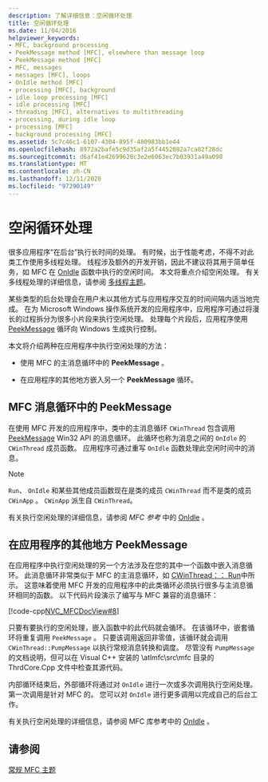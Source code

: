 ```yaml
---
description: 了解详细信息：空闲循环处理
title: 空闲循环处理
ms.date: 11/04/2016
helpviewer_keywords:
- MFC, background processing
- PeekMessage method [MFC], elsewhere than message loop
- PeekMessage method [MFC]
- MFC, messages
- messages [MFC], loops
- OnIdle method [MFC]
- processing [MFC], background
- idle loop processing [MFC]
- idle processing [MFC]
- threading [MFC], alternatives to multithreading
- processing, during idle loop
- processing [MFC]
- background processing [MFC]
ms.assetid: 5c7c46c1-6107-4304-895f-480983bb1e44
ms.openlocfilehash: 8972a2bafe5c9d35af2a5f4452082a7ca82f28dc
ms.sourcegitcommit: d6af41e42699628c3e2e6063ec7b03931a49a098
ms.translationtype: MT
ms.contentlocale: zh-CN
ms.lasthandoff: 12/11/2020
ms.locfileid: "97290149"
---
```

# <a name="idle-loop-processing"></a>空闲循环处理

很多应用程序“在后台”执行长时间的处理。 有时候，出于性能考虑，不得不对此类工作使用多线程处理。 线程涉及额外的开发开销，因此不建议将其用于简单任务，如 MFC 在 [OnIdle](reference/cwinthread-class.md#onidle) 函数中执行的空闲时间。 本文将重点介绍空闲处理。 有关多线程处理的详细信息，请参阅 [多线程主题](../parallel/multithreading-support-for-older-code-visual-cpp.md)。

某些类型的后台处理会在用户未以其他方式与应用程序交互的时间间隔内适当地完成。 在为 Microsoft Windows 操作系统开发的应用程序中，应用程序可通过将漫长的过程拆分为很多小片段来执行空闲处理。 处理每个片段后，应用程序使用 [PeekMessage](/windows/win32/api/winuser/nf-winuser-peekmessagew) 循环向 Windows 生成执行控制。

本文将介绍两种在应用程序中执行空闲处理的方法：

- 使用 MFC 的主消息循环中的 **PeekMessage** 。

- 在应用程序的其他地方嵌入另一个 **PeekMessage** 循环。

## <a name="peekmessage-in-the-mfc-message-loop"></a><a name="_core_peekmessage_in_the_mfc_message_loop"></a> MFC 消息循环中的 PeekMessage

在使用 MFC 开发的应用程序中，类中的主消息循环 `CWinThread` 包含调用 [PeekMessage](/windows/win32/api/winuser/nf-winuser-peekmessagew) Win32 API 的消息循环。 此循环也称为消息之间的 `OnIdle` 的 `CWinThread` 成员函数。 应用程序可通过重写 `OnIdle` 函数处理此空闲时间中的消息。

> [!NOTE]
> `Run`、 `OnIdle` 和某些其他成员函数现在是类的成员 `CWinThread` 而不是类的成员 `CWinApp` 。 `CWinApp` 派生自 `CWinThread`。

有关执行空闲处理的详细信息，请参阅 *MFC 参考* 中的 [OnIdle](reference/cwinthread-class.md#onidle) 。

## <a name="peekmessage-elsewhere-in-your-application"></a><a name="_core_peekmessage_elsewhere_in_your_application"></a> 在应用程序的其他地方 PeekMessage

在应用程序中执行空闲处理的另一个方法涉及在您的其中一个函数中嵌入消息循环。 此消息循环非常类似于 MFC 的主消息循环，如 [CWinThread：： Run](reference/cwinthread-class.md#run)中所示。 这意味着使用 MFC 开发的应用程序中的此类循环必须执行很多与主消息循环相同的函数。 以下代码片段演示了编写与 MFC 兼容的消息循环：

[!code-cpp[NVC_MFCDocView#8](codesnippet/cpp/idle-loop-processing_1.cpp)]

只要有要执行的空闲处理，嵌入函数中的此代码就会循环。 在该循环中，嵌套循环将重复调用 `PeekMessage` 。 只要该调用返回非零值，该循环就会调用 `CWinThread::PumpMessage` 以执行常规消息转换和调度。 尽管没有 `PumpMessage` 的文档说明，但可以在 Visual C++ 安装的 \atlmfc\src\mfc 目录的 ThrdCore.Cpp 文件中检查其源代码。

内部循环结束后，外部循环将通过对 `OnIdle` 进行一次或多次调用执行空闲处理。 第一次调用是针对 MFC 的。 您可以对 `OnIdle` 进行更多调用以完成自己的后台工作。

有关执行空闲处理的详细信息，请参阅 MFC 库参考中的 [OnIdle](reference/cwinthread-class.md#onidle) 。

## <a name="see-also"></a>请参阅

[常规 MFC 主题](general-mfc-topics.md)

